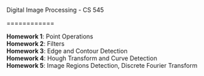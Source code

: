 Digital Image Processing - CS 545

============

**Homework 1**: Point Operations  
**Homework 2**: Filters  
**Homework 3**: Edge and Contour Detection  
**Homework 4**: Hough Transform and Curve Detection  
**Homework 5**: Image Regions Detection, Discrete Fourier Transform  

